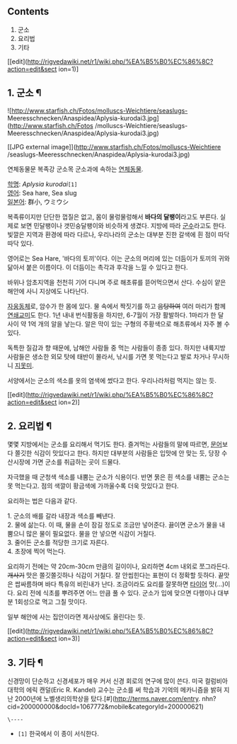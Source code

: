 ## Contents

    

1. 군소 
2. 요리법 
3. 기타 

[[edit](http://rigvedawiki.net/r1/wiki.php/%EA%B5%B0%EC%86%8C?action=edit&sect
ion=1)]

## 1. 군소 ¶

![http://www.starfish.ch/Fotos/molluscs-Weichtiere/seaslugs-
Meeresschnecken/Anaspidea/Aplysia-kurodai3.jpg](http://www.starfish.ch/Fotos
/molluscs-Weichtiere/seaslugs-Meeresschnecken/Anaspidea/Aplysia-kurodai3.jpg)

[[JPG external image]](http://www.starfish.ch/Fotos/molluscs-Weichtiere
/seaslugs-Meeresschnecken/Anaspidea/Aplysia-kurodai3.jpg)

  

연체동물문 복족강 군소목 군소과에 속하는 [연체동물](%EC%97%B0%EC%B2%B4%EB%8F%99%EB%AC%BC.md).

  

[학명](%ED%95%99%EB%AA%85.md): _Aplysia kurodai_`[1]`  
[영어](%EC%98%81%EC%96%B4.md): Sea hare, Sea slug  
[일본어](%EC%9D%BC%EB%B3%B8%EC%96%B4.md): 群小, ウミウシ

  

복족류이지만 단단한 껍질은 없고, 몸이 물렁물렁해서 **바다의 달팽이**라고도 부른다. 실제로 보면 민달팽이나 갯민숭달팽이와 비슷하게
생겼다. 지방에 따라 [군수](%EA%B5%B0%EC%88%98.md)라고도 한다. 빛깔은 지역과 환경에 따라 다르나, 우리나라의
군소는 대부분 진한 갈색에 흰 점이 따닥따닥 있다.

  

영어로는 Sea Hare, '바다의 토끼'이다. 이는 군소의 머리에 있는 더듬이가 토끼의 귀와 닮아서 붙은 이름이다. 이 더듬이는 촉각과
후각을 느낄 수 있다고 한다.

  

바위나 암초지역을 천천히 기어 다니며 주로 해초류를 뜯어먹으면서 산다. 수심이 얕은 해안에 사니 지상에도 나타난다.

  

[자웅동체](%EC%9E%90%EC%9B%85%EB%8F%99%EC%B2%B4.md)로, 암수가 한 몸에 있다. 물 속에서 짝짓기를
하고 <del>음탕하여</del> 여러 마리가 함께
[연쇄교미](%EA%B8%B0%EC%B0%A8%EB%86%80%EC%9D%B4.md)도 한다. 1년 내내 번식활동을 하지만, 6-7월이
가장 활발하다. 1마리가 한 달 사이 약 1억 개의 알을 낳는다. 알은 막이 있는 구형의 주황색으로 해초류에서 자주 볼 수 있다.

  

독특한 질감과 향 때문에, 남해안 사람들 중 먹는 사람들이 종종 있다. 하지만 내륙지방 사람들은 생소한 외모 탓에 태반이 몰라서, 낚시를
가면 못 먹는다고 발로 차거나 무시하니 [지못미](%EC%A7%80%EB%AA%BB%EB%AF%B8.md).

  

서양에서는 군소의 색소를 옷의 염색에 썼다고 한다. 우리나라처럼 먹지는 않는 듯.

  

[[edit](http://rigvedawiki.net/r1/wiki.php/%EA%B5%B0%EC%86%8C?action=edit&sect
ion=2)]

## 2. 요리법 ¶

몇몇 지방에서는 군소를 요리해서 먹기도 한다. 즐겨먹는 사람들의 말에 따르면, [문어](%EB%AC%B8%EC%96%B4.md)보다
쫄깃한 식감이 맛있다고 한다. 하지만 대부분의 사람들은 입맛에 안 맞는 듯, 당장 수산시장에 가면 군소를 취급하는 곳이 드물다.

  

자극했을 때 군청색 색소를 내뿜는 군소가 식용이다. 반면 묽은 흰 색소를 내뿜는 군소는 못 먹는다고. 점의 색깔이 황금색에 가까울수록 더욱
맛있다고 한다.

  

요리하는 법은 다음과 같다.

  

1\. 군소의 배를 갈라 내장과 색소를 빼낸다.  
2\. 물에 삶는다. 이 때, 물을 손이 잠길 정도로 조금만 넣어준다. 끓이면 군소가 물을 내뿜으니 많은 물이 필요없다. 물을 안 넣으면
식감이 거칠다.  
3\. 줄어든 군소를 적당한 크기로 자른다.  
4\. 초장에 찍어 먹는다.

  

요리하기 전에는 약 20cm-30cm 만큼의 길이이나, 요리하면 4cm 내외로 쪼그라든다. <del>개사기</del> 맛은 쫄깃쫄깃하나
식감이 거칠다. 잘 안씹힌다는 표현이 더 정확할 듯하다. 끝맛은 쌉싸름하며 바다 특유의 비린내가 난다. 조금이라도 요리를 잘못하면
[타이어](%ED%83%80%EC%9D%B4%EC%96%B4.md) 맛(...)이다. 요리 전에 식초를 뿌려주면 어느 만큼 풀 수
있다. 군소가 입에 맞으면 다행이나 대부분 1회성으로 먹고 그칠 맛이다.

  

일부 해안에 사는 집안이라면 제사상에도 올린다는 듯.  

[[edit](http://rigvedawiki.net/r1/wiki.php/%EA%B5%B0%EC%86%8C?action=edit&sect
ion=3)]

## 3. 기타 ¶

신경망이 단순하고 신경세포가 매우 커서 신경 회로의 연구에 많이 쓴다. 미국 컬럼비아 대학의 에릭 캔덜(Eric R. Kandel) 교수는
군소를 써 학습과 기억의 메카니즘을 밝혀 지난 2000년에 노벨생리의학상을 탔다.[#](http://terms.naver.com/entry.
nhn?cid=200000000&docId=1067772&mobile&categoryId=200000621)

`\----`

  * `[1]` 한국에서 이 종이 서식한다.

